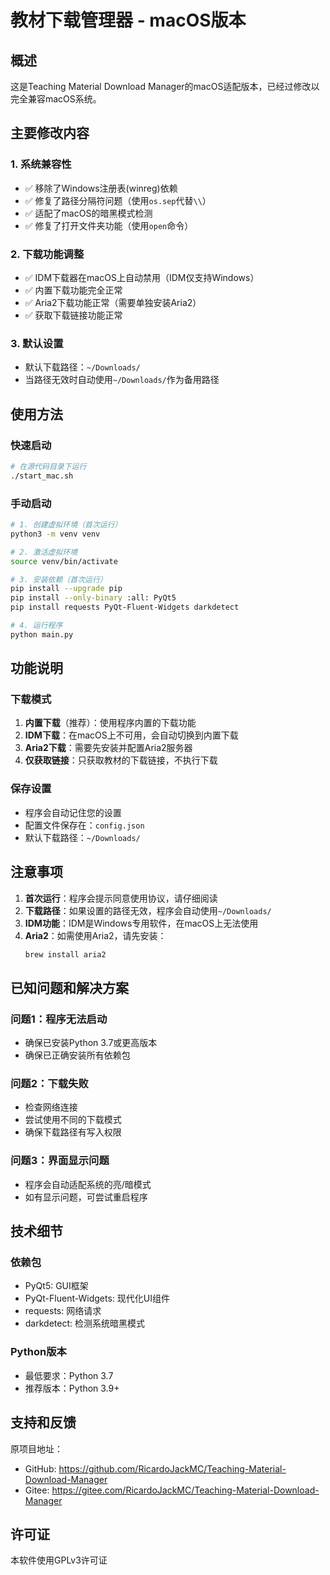 # 教材下载管理器 - macOS版本

## 概述
这是Teaching Material Download Manager的macOS适配版本，已经过修改以完全兼容macOS系统。

## 主要修改内容

### 1. 系统兼容性
- ✅ 移除了Windows注册表(winreg)依赖
- ✅ 修复了路径分隔符问题（使用`os.sep`代替`\\`）
- ✅ 适配了macOS的暗黑模式检测
- ✅ 修复了打开文件夹功能（使用`open`命令）

### 2. 下载功能调整
- ✅ IDM下载器在macOS上自动禁用（IDM仅支持Windows）
- ✅ 内置下载功能完全正常
- ✅ Aria2下载功能正常（需要单独安装Aria2）
- ✅ 获取下载链接功能正常

### 3. 默认设置
- 默认下载路径：`~/Downloads/`
- 当路径无效时自动使用`~/Downloads/`作为备用路径

## 使用方法

### 快速启动
```bash
# 在源代码目录下运行
./start_mac.sh
```

### 手动启动
```bash
# 1. 创建虚拟环境（首次运行）
python3 -m venv venv

# 2. 激活虚拟环境
source venv/bin/activate

# 3. 安装依赖（首次运行）
pip install --upgrade pip
pip install --only-binary :all: PyQt5
pip install requests PyQt-Fluent-Widgets darkdetect

# 4. 运行程序
python main.py
```

## 功能说明

### 下载模式
1. **内置下载**（推荐）：使用程序内置的下载功能
2. **IDM下载**：在macOS上不可用，会自动切换到内置下载
3. **Aria2下载**：需要先安装并配置Aria2服务器
4. **仅获取链接**：只获取教材的下载链接，不执行下载

### 保存设置
- 程序会自动记住您的设置
- 配置文件保存在：`config.json`
- 默认下载路径：`~/Downloads/`

## 注意事项

1. **首次运行**：程序会提示同意使用协议，请仔细阅读
2. **下载路径**：如果设置的路径无效，程序会自动使用`~/Downloads/`
3. **IDM功能**：IDM是Windows专用软件，在macOS上无法使用
4. **Aria2**：如需使用Aria2，请先安装：
   ```bash
   brew install aria2
   ```

## 已知问题和解决方案

### 问题1：程序无法启动
- 确保已安装Python 3.7或更高版本
- 确保已正确安装所有依赖包

### 问题2：下载失败
- 检查网络连接
- 尝试使用不同的下载模式
- 确保下载路径有写入权限

### 问题3：界面显示问题
- 程序会自动适配系统的亮/暗模式
- 如有显示问题，可尝试重启程序

## 技术细节

### 依赖包
- PyQt5: GUI框架
- PyQt-Fluent-Widgets: 现代化UI组件
- requests: 网络请求
- darkdetect: 检测系统暗黑模式

### Python版本
- 最低要求：Python 3.7
- 推荐版本：Python 3.9+

## 支持和反馈

原项目地址：
- GitHub: https://github.com/RicardoJackMC/Teaching-Material-Download-Manager
- Gitee: https://gitee.com/RicardoJackMC/Teaching-Material-Download-Manager

## 许可证
本软件使用GPLv3许可证
